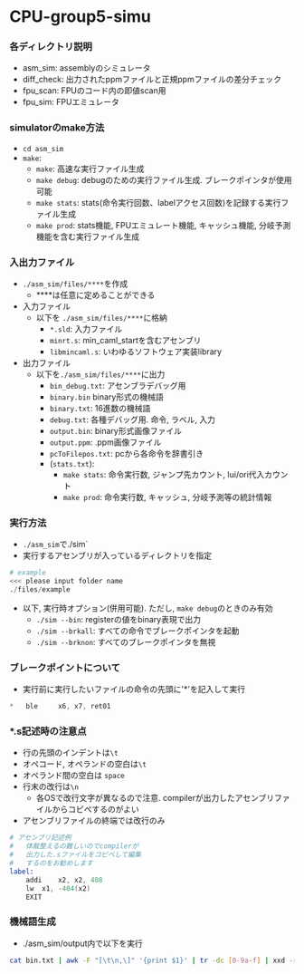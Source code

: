 # CPU-group5-simu

### 各ディレクトリ説明
- asm_sim:      assemblyのシミュレータ
- diff_check:   出力されたppmファイルと正規ppmファイルの差分チェック
- fpu_scan:     FPUのコード内の即値scan用
- fpu_sim:      FPUエミュレータ

### simulatorのmake方法
- `cd asm_sim`
- `make`:
    - `make`:       高速な実行ファイル生成
    - `make debug`: debugのための実行ファイル生成. ブレークポインタが使用可能
    - `make stats`: stats(命令実行回数、labelアクセス回数)を記録する実行ファイル生成
    - `make prod`:  stats機能, FPUエミュレート機能, キャッシュ機能, 分岐予測機能を含む実行ファイル生成
    
### 入出力ファイル
- `./asm_sim/files/****`を作成
    - ****は任意に定めることができる
- 入力ファイル
    - 以下を `./asm_sim/files/****`に格納
        - `*.sld`:          入力ファイル
        - `minrt.s`:        min_caml_startを含むアセンブリ
        - `libmincaml.s`:   いわゆるソフトウェア実装library
- 出力ファイル
    - 以下を`./asm_sim/files/****`に出力
        - `bin_debug.txt`:      アセンブラデバッグ用
        - `binary.bin`          binary形式の機械語
        - `binary.txt`:         16進数の機械語
        - `debug.txt`:          各種デバッグ用. 命令, ラベル, 入力
        - `output.bin`:         binary形式画像ファイル
        - `output.ppm`:         .ppm画像ファイル
        - `pcToFilepos.txt`:    pcから各命令を辞書引き
        - (`stats.txt`): 
            - `make stats`: 命令実行数, ジャンプ先カウント, lui/ori代入カウント
            - `make prod`:  命令実行数, キャッシュ, 分岐予測等の統計情報

### 実行方法
- `./asm_sim`で./sim`
- 実行するアセンブリが入っているディレクトリを指定
``` s
# example
<<< please input folder name
./files/example
```
- 以下, 実行時オプション(併用可能). ただし, `make debug`のときのみ有効
    - `./sim --bin`: registerの値をbinary表現で出力
    - `./sim --brkall`: すべての命令でブレークポインタを起動
    - `./sim --brknon`: すべてのブレークポインタを無視

### ブレークポイントについて
- 実行前に実行したいファイルの命令の先頭に'*'を記入して実行
``` s
*	ble		x6, x7, ret01
``` 

### *.s記述時の注意点
- 行の先頭のインデントは`\t`
- オペコード, オペランドの空白は`\t`
- オペランド間の空白は `space`
- 行末の改行は`\n`
    - 各OSで改行文字が異なるので注意. compilerが出力したアセンブリファイルからコピペするのがよい
- アセンブリファイルの終端では改行のみ

``` s
# アセンブリ記述例
#   体裁整えるの難しいのでcompilerが
#   出力した.sファイルをコピペして編集
#   するのをお勧めします
label:
	addi	x2, x2, 408
	lw	x1, -404(x2)
	EXIT	

```

### 機械語生成
- ./asm_sim/output内で以下を実行
``` sh
cat bin.txt | awk -F "[\t\n,\]" '{print $1}' | tr -dc [0-9a-f] | xxd -r -p > binary_bin.bin
```